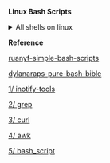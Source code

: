 **Linux Bash Scripts**

<details>
  <summary>All shells on linux</summary>
  <div align='center'>
    <img max-height="500px" max-width="500px" src = "https://user-images.githubusercontent.com/73679364/147847430-efaa7bac-1af0-465b-a7ce-1f277a5088bf.png">
  </div>
</details>

**Reference**

[ruanyf-simple-bash-scripts](https://github.com/ruanyf/simple-bash-scripts)

[dylanaraps-pure-bash-bible](https://github.com/dylanaraps/pure-bash-bible)

[1/ inotify-tools](https://helpmanual.io/packages/apt/inotify-tools/)

[2/ grep](https://www.gnu.org/software/grep/manual/grep.html)

[3/ curl](https://curl.se/docs/manual.html)

[4/ awk](https://www.gnu.org/software/gawk/manual/gawk.html)

[5/ bash_script](https://www.youtube.com/watch?v=e7BufAVwDiM&list=PLsM05n4rlXWTamBIPSom7mQVA-xooDkxw)

